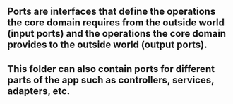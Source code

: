 ## Ports are interfaces that define the operations the core domain requires from the outside world (input ports) and the operations the core domain provides to the outside world (output ports).

## This folder can also contain ports for different parts of the app such as controllers, services, adapters, etc.
